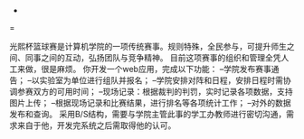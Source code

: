 -
=

光熙杯篮球赛是计算机学院的一项传统赛事。规则特殊，全民参与，可提升师生之间、同事之间的互动，弘扬团队与竞争精神。 目前这项赛事的组织和管理全凭人工来做，很是麻烦。 你开发一个web应用，完成以下功能： –学院发布赛事通告； –以实验室为单位进行组队并报名； –学院安排对阵和日程，安排日程时需协调参赛双方的可用时间； –现场记录：根据裁判的判罚，实时记录各项数据，支持图片上传； –根据现场记录和比赛结果，进行排名等各项统计工作； –对外的数据发布和查询。 采用B/S结构，需要与学院主管此事的学工办教师进行密切沟通，需求来自于他，开发完系统之后需取得他的认可。
